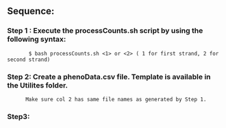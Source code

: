 ## Sequence:

  ### Step 1 : Execute the processCounts.sh script by using the following syntax:
           $ bash processCounts.sh <1> or <2> ( 1 for first strand, 2 for second strand)
           
  ### Step 2: Create a phenoData.csv file. Template is available in the Utilites folder.
          Make sure col 2 has same file names as generated by Step 1. 
  
  ### Step3: 
  
           
           
